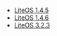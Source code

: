 * [LiteOS 1.4.5](https://images.tuyaus.com/rms-static/3424ef50-3e00-11eb-9281-99acf8c38316-1607945616069.tar.gz?tyName=tuya_ipc_sdk_4.8.8_liteos-1.4.5.tar.gz)
* [LiteOS 1.4.6](https://images.tuyaus.com/rms-static/34225740-3e00-11eb-81e6-f92b2df79afd-1607945616052.tar.gz?tyName=tuya_ipc_sdk_4.8.8_liteos-1.4.6.tar.gz)
* [LiteOS 3.2.3](https://images.tuyaus.com/rms-static/341ed4d0-3e00-11eb-9281-99acf8c38316-1607945616029.tar.gz?tyName=tuya_ipc_sdk_4.8.8_liteos-3.2.3.tar.gz)